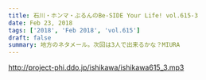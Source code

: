```yaml
---
title: 石川・ホンマ・ぶるんのBe-SIDE Your Life! vol.615-3
date: Feb 23, 2018
tags: ['2018', 'Feb 2018', 'vol.615']
draft: false
summary: 地方のネタメール。次回は3人で出来るかな？MIURA
---
```


http://project-phi.ddo.jp/ishikawa/ishikawa615_3.mp3
